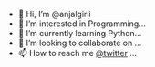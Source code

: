 - 👋 Hi, I’m @anjalgirii
- 👀 I’m interested in Programming...
- 🌱 I’m currently learning Python...
- 💞️ I’m looking to collaborate on ...
- 📫 How to reach me [@twitter](https://twitter.com/anjalgirii) ...

<!---
anjalgirii/anjalgirii is a ✨ special ✨ repository because its `README.md` (this file) appears on your GitHub profile.
You can click the Preview link to take a look at your changes.
--->
